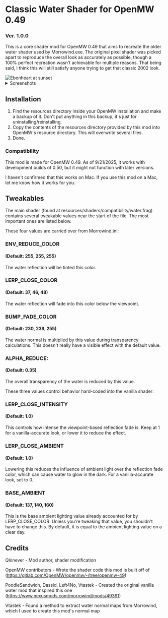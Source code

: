 # Classic Water Shader for OpenMW 0.49
### Ver. 1.0.0
This is a core shader mod for OpenMW 0.49 that aims to recreate the older water shader used by Morrowind.exe. The original pixel shader was picked apart to reproduce the overall look as accurately as possible, though a 100% perfect recreation wasn't achievable for multiple reasons. That being said, I think this will still satisfy anyone trying to get that classic 2002 look.

<img src="https://i.imgur.com/4z2Gkzg.png" alt="Ebonheart at sunset">
<details>
  <summary>Screenshots</summary>
  <img src="https://i.imgur.com/T07BwhQ.png" alt="Lake Amaya">
  <img src="https://i.imgur.com/op0rXbm.png" alt="Water under the bridge">
</details>

## Installation

1. Find the resources directory inside your OpenMW installation and make a backup of it. Don't put anything in this backup, it's just for uninstalling/reinstalling.
2. Copy the contents of the resources directory provided by this mod into OpenMW's resource directory. This will overwrite several files.
3. Done.

### Compatibility
This mod is made for OpenMW 0.49. As of 9/21/2025, it works with development builds of 0.50, but it might not function with later versions.

I haven't confirmed that this works on Mac. If you use this mod on a Mac, let me know how it works for you.

## Tweakables

The main shader (found at resources/shaders/compatibility/water.frag) contains several tweakable values near the start of the file. The most important ones are listed below.

These four values are carried over from Morrowind.ini:

### ENV_REDUCE_COLOR
#### (Default: 255, 255, 255)
The water reflection will be tinted this color.

### LERP_CLOSE_COLOR
#### (Default: 37, 46, 48)
The water reflection will fade into this color below the viewpoint.

### BUMP_FADE_COLOR
#### (Default: 230, 239, 255)
The water normal is multiplied by this value during transparency calculations. This doesn't really have a visible effect with the default value.

### ALPHA_REDUCE:
#### (Default: 0.35)
The overall transparency of the water is reduced by this value.

These three values control behavior hard-coded into the vanilla shader:

### LERP_CLOSE_INTENSITY
#### (Default: 1.0)
This controls how intense the viewpoint-based reflection fade is. Keep at 1 for a vanilla-accurate look, or lower it to reduce the effect.

### LERP_CLOSE_AMBIENT
#### (Default: 1.0)
Lowering this reduces the influence of ambient light over the reflection fade color, which can cause water to glow in the dark. For a vanilla-accurate look, set to 0.

### BASE_AMBIENT
#### (Default: 137, 140, 160)
This is the base ambient lighting value already accounted for by LERP_CLOSE_COLOR. Unless you're tweaking that value, you shouldn't have to change this. By default, it is equal to the ambient lighting value on a clear day.

## Credits

Qlonever - Mod author, shader modification

OpenMW contributors - Wrote the shader code this mod is built off of
(https://gitlab.com/OpenMW/openmw/-/tree/openmw-49)

PoodleSandwich, Dassid, Left4No, Vtastek - Created the original vanilla water mod that inspired this one
(https://www.nexusmods.com/morrowind/mods/49391)

Vtastek - Found a method to extract water normal maps from Morrowind, which I used to create this mod's normal map
